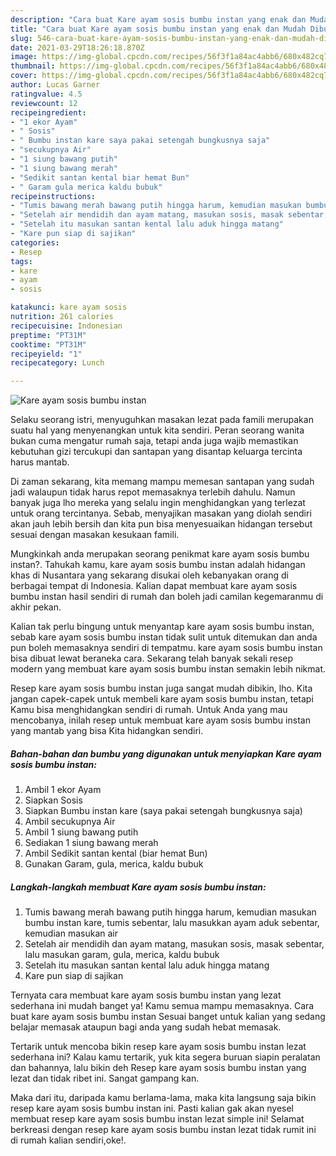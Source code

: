 ```yaml
---
description: "Cara buat Kare ayam sosis bumbu instan yang enak dan Mudah Dibuat"
title: "Cara buat Kare ayam sosis bumbu instan yang enak dan Mudah Dibuat"
slug: 546-cara-buat-kare-ayam-sosis-bumbu-instan-yang-enak-dan-mudah-dibuat
date: 2021-03-29T18:26:18.870Z
image: https://img-global.cpcdn.com/recipes/56f3f1a84ac4abb6/680x482cq70/kare-ayam-sosis-bumbu-instan-foto-resep-utama.jpg
thumbnail: https://img-global.cpcdn.com/recipes/56f3f1a84ac4abb6/680x482cq70/kare-ayam-sosis-bumbu-instan-foto-resep-utama.jpg
cover: https://img-global.cpcdn.com/recipes/56f3f1a84ac4abb6/680x482cq70/kare-ayam-sosis-bumbu-instan-foto-resep-utama.jpg
author: Lucas Garner
ratingvalue: 4.5
reviewcount: 12
recipeingredient:
- "1 ekor Ayam"
- " Sosis"
- " Bumbu instan kare saya pakai setengah bungkusnya saja"
- "secukupnya Air"
- "1 siung bawang putih"
- "1 siung bawang merah"
- "Sedikit santan kental biar hemat Bun"
- " Garam gula merica kaldu bubuk"
recipeinstructions:
- "Tumis bawang merah bawang putih hingga harum, kemudian masukan bumbu instan kare, tumis sebentar, lalu masukkan ayam aduk sebentar, kemudian masukan air"
- "Setelah air mendidih dan ayam matang, masukan sosis, masak sebentar, lalu masukan garam, gula, merica, kaldu bubuk"
- "Setelah itu masukan santan kental lalu aduk hingga matang"
- "Kare pun siap di sajikan"
categories:
- Resep
tags:
- kare
- ayam
- sosis

katakunci: kare ayam sosis 
nutrition: 261 calories
recipecuisine: Indonesian
preptime: "PT31M"
cooktime: "PT31M"
recipeyield: "1"
recipecategory: Lunch

---
```



![Kare ayam sosis bumbu instan](https://img-global.cpcdn.com/recipes/56f3f1a84ac4abb6/680x482cq70/kare-ayam-sosis-bumbu-instan-foto-resep-utama.jpg)

Selaku seorang istri, menyuguhkan masakan lezat pada famili merupakan suatu hal yang menyenangkan untuk kita sendiri. Peran seorang  wanita bukan cuma mengatur rumah saja, tetapi anda juga wajib memastikan kebutuhan gizi tercukupi dan santapan yang disantap keluarga tercinta harus mantab.

Di zaman  sekarang, kita memang mampu memesan santapan yang sudah jadi walaupun tidak harus repot memasaknya terlebih dahulu. Namun banyak juga lho mereka yang selalu ingin menghidangkan yang terlezat untuk orang tercintanya. Sebab, menyajikan masakan yang diolah sendiri akan jauh lebih bersih dan kita pun bisa menyesuaikan hidangan tersebut sesuai dengan masakan kesukaan famili. 



Mungkinkah anda merupakan seorang penikmat kare ayam sosis bumbu instan?. Tahukah kamu, kare ayam sosis bumbu instan adalah hidangan khas di Nusantara yang sekarang disukai oleh kebanyakan orang di berbagai tempat di Indonesia. Kalian dapat membuat kare ayam sosis bumbu instan hasil sendiri di rumah dan boleh jadi camilan kegemaranmu di akhir pekan.

Kalian tak perlu bingung untuk menyantap kare ayam sosis bumbu instan, sebab kare ayam sosis bumbu instan tidak sulit untuk ditemukan dan anda pun boleh memasaknya sendiri di tempatmu. kare ayam sosis bumbu instan bisa dibuat lewat beraneka cara. Sekarang telah banyak sekali resep modern yang membuat kare ayam sosis bumbu instan semakin lebih nikmat.

Resep kare ayam sosis bumbu instan juga sangat mudah dibikin, lho. Kita jangan capek-capek untuk membeli kare ayam sosis bumbu instan, tetapi Kamu bisa menghidangkan sendiri di rumah. Untuk Anda yang mau mencobanya, inilah resep untuk membuat kare ayam sosis bumbu instan yang mantab yang bisa Kita hidangkan sendiri.

<!--inarticleads1-->

##### Bahan-bahan dan bumbu yang digunakan untuk menyiapkan Kare ayam sosis bumbu instan:

1. Ambil 1 ekor Ayam
1. Siapkan  Sosis
1. Siapkan  Bumbu instan kare (saya pakai setengah bungkusnya saja)
1. Ambil secukupnya Air
1. Ambil 1 siung bawang putih
1. Sediakan 1 siung bawang merah
1. Ambil Sedikit santan kental (biar hemat Bun)
1. Gunakan  Garam, gula, merica, kaldu bubuk




<!--inarticleads2-->

##### Langkah-langkah membuat Kare ayam sosis bumbu instan:

1. Tumis bawang merah bawang putih hingga harum, kemudian masukan bumbu instan kare, tumis sebentar, lalu masukkan ayam aduk sebentar, kemudian masukan air
1. Setelah air mendidih dan ayam matang, masukan sosis, masak sebentar, lalu masukan garam, gula, merica, kaldu bubuk
1. Setelah itu masukan santan kental lalu aduk hingga matang
1. Kare pun siap di sajikan




Ternyata cara membuat kare ayam sosis bumbu instan yang lezat sederhana ini mudah banget ya! Kamu semua mampu memasaknya. Cara buat kare ayam sosis bumbu instan Sesuai banget untuk kalian yang sedang belajar memasak ataupun bagi anda yang sudah hebat memasak.

Tertarik untuk mencoba bikin resep kare ayam sosis bumbu instan lezat sederhana ini? Kalau kamu tertarik, yuk kita segera buruan siapin peralatan dan bahannya, lalu bikin deh Resep kare ayam sosis bumbu instan yang lezat dan tidak ribet ini. Sangat gampang kan. 

Maka dari itu, daripada kamu berlama-lama, maka kita langsung saja bikin resep kare ayam sosis bumbu instan ini. Pasti kalian gak akan nyesel membuat resep kare ayam sosis bumbu instan lezat simple ini! Selamat berkreasi dengan resep kare ayam sosis bumbu instan lezat tidak rumit ini di rumah kalian sendiri,oke!.

